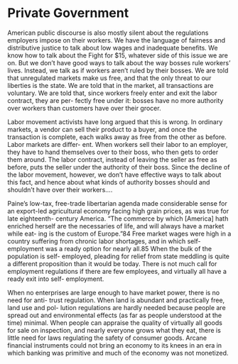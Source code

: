# Private Government

American public discourse is also mostly silent about the regulations
employers impose on their workers. We have the language of fairness
and distributive justice to talk about low wages and inadequate
benefits. We know how to talk about the Fight for $15, whatever side
of this issue we are on. But we don’t have good ways to talk about the
way bosses rule workers’ lives.  Instead, we talk as if workers aren’t
ruled by their bosses.  We are told that unregulated markets make us
free, and that the only threat to our liberties is the state. We are
told that in the market, all transactions are voluntary. We are told
that, since workers freely enter and exit the labor contract, they are
per- fectly free under it: bosses have no more authority over workers
than customers have over their grocer.

Labor movement activists have long argued that this is wrong. In
ordinary markets, a vendor can sell their product to a buyer, and once
the transaction is complete, each walks away as free from the other as
before. Labor markets are differ- ent. When workers sell their labor
to an employer, they have to hand themselves over to their boss, who
then gets to order them around. The labor contract, instead of leaving
the seller as free as before, puts the seller under the authority of
their boss. Since the decline of the labor movement, however, we don’t
have effective ways to talk about this fact, and hence about what
kinds of authority bosses should and shouldn’t have over their
workers....

Paine’s low-tax, free-trade libertarian agenda made considerable sense
for an export-led agricultural economy facing high grain prices, as
was true for late eighteenth- century America.  “The commerce by which
[America] hath enriched herself are the necessaries of life, and will
always have a market while eat- ing is the custom of Europe.”84 Free
market wages were high in a country suffering from chronic labor
shortages, and in which self- employment was a ready option for nearly
all.85 When the bulk of the population is self- employed, pleading for
relief from state meddling is quite a different proposition than it
would be today. There is not much call for employment regulations if
there are few employees, and virtually all have a ready exit into
self- employment.

When no enterprises are large enough to have market power, there is no
need for anti- trust regulation.  When land is abundant and
practically free, land use and pol- lution regulations are hardly
needed because people are spread out and environmental effects (as far
as people understood at the time) minimal. When people can appraise
the quality of virtually all goods for sale on inspection, and nearly
everyone grows what they eat, there is little need for laws regulating
the safety of consumer goods. Arcane financial instruments could not
bring an economy to its knees in an era in which banking was primitive
and much of the economy was not monetized.

